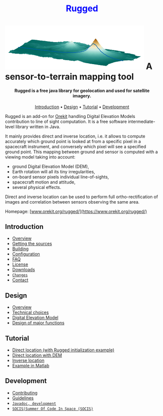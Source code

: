 <h1 style="color:blue;" align="center">
  Rugged
</h1>
<h1>
  <img src="src/site/resources/images/rugged-logo.png" alt="Rugged"/>
  A sensor-to-terrain mapping tool
</h1>

<h4 align="center">Rugged is a free java library for geolocation and used for satellite imagery.</h4>

<p align="center">
  <a href="#introduction">Introduction</a> •
  <a href="#design">Design</a> •
  <a href="#tutorial">Tutorial</a> •
  <a href="#development">Development</a>
</p>


Rugged is an add-on for [Orekit](https://www.orekit.org/) handling Digital Elevation Models contribution to 
line of sight computation. It is a free software intermediate-level library written in Java.

It mainly provides direct and inverse location, i.e. it allows to compute accurately 
which ground point is looked at from a specific pixel in a spacecraft instrument, 
and conversely which pixel will see a specified ground point. This mapping between 
ground and sensor is computed with a viewing model taking into account:
* ground Digital Elevation Model (DEM), 
* Earth rotation will all its tiny irregularities, 
* on-board sensor pixels individual line-of-sights, 
* spacecraft motion and attitude,
* several physical effects.

Direct and inverse location can be used to perform full ortho-rectification of 
images and correlation between sensors observing the same area.

Homepage: [www.orekit.org/rugged/](https://www.orekit.org/rugged/)



## Introduction
* [Overview](src/site/markdown/index.md)  
* [Getting the sources](src/site/markdown/sources.md)
* [Building](src/site/markdown/building.md)
* [Configuration](src/site/markdown/configuration.md)
* [FAQ](src/site/markdown/faq.md)
* [License](LICENSE.txt)
* [Downloads](src/site/markdown/downloads.md)
* [`Changes`](src/site/xdoc/changes.xml)
* [Contact](src/site/markdown/contact.md)

## Design


* [Overview](src/site/markdown/design/overview.md)
* [Technical choices](src/site/markdown/design/technical-choices.md)
* [Digital Elevation Model](src/site/markdown/design/digital-elevation-model.md)
* [Design of major functions](src/site/markdown/design/design.md)

## Tutorial

* [Direct location (with Rugged initialization example)](src/site/markdown/tutorials/direct-location.md)
* [Direct location with DEM](src/site/markdown/tutorials/direct-location-with-DEM.md)
* [Inverse location](src/site/markdown/tutorials/inverse-location.md)
* [Example in Matlab](src/site/markdown/tutorials/matlab-example.md)

## Development

* [Contributing](src/site/markdown/contributing.md)
* [Guidelines](src/site/markdown/guidelines.md)
* [`Javadoc, development`](https://www.orekit.org/site-rugged-development/apidocs/index.html)
* [`SOCIS|Summer Of Code In Space (SOCIS)`]()
